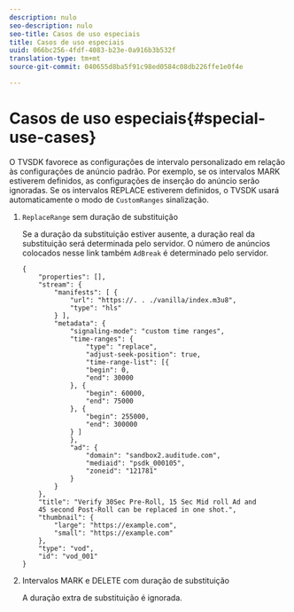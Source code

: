```yaml
---
description: nulo
seo-description: nulo
seo-title: Casos de uso especiais
title: Casos de uso especiais
uuid: 066bc256-4fdf-4083-b23e-0a916b3b532f
translation-type: tm+mt
source-git-commit: 040655d8ba5f91c98ed0584c08db226ffe1e0f4e

---
```



# Casos de uso especiais{#special-use-cases}

O TVSDK favorece as configurações de intervalo personalizado em relação às configurações de anúncio padrão. Por exemplo, se os intervalos MARK estiverem definidos, as configurações de inserção do anúncio serão ignoradas. Se os intervalos REPLACE estiverem definidos, o TVSDK usará automaticamente o modo de `CustomRanges` sinalização.

1. `ReplaceRange` sem duração de substituição

   Se a duração da substituição estiver ausente, a duração real da substituição será determinada pelo servidor. O número de anúncios colocados nesse link também `AdBreak` é determinado pelo servidor.

   ```
   {
       "properties": [],
       "stream": {
           "manifests": [ {
               "url": "https://. . ./vanilla/index.m3u8",
               "type": "hls"
           } ],
           "metadata": {
               "signaling-mode": "custom time ranges",
               "time-ranges": {
                   "type": "replace",
                   "adjust-seek-position": true,
                   "time-range-list": [{
                   "begin": 0,
                   "end": 30000
               }, {
                   "begin": 60000,
                   "end": 75000
               }, {
                   "begin": 255000,
                   "end": 300000
               } ]
               },
               "ad": {             
                   "domain": "sandbox2.auditude.com",
                   "mediaid": "psdk_000105",
                   "zoneid": "121781"
               }     
           }
       },
       "title": "Verify 30Sec Pre-Roll, 15 Sec Mid roll Ad and 
       45 second Post-Roll can be replaced in one shot.",
       "thumbnail": {
           "large": "https://example.com",
           "small": "https://example.com"
       },
       "type": "vod",
       "id": "vod_001"
   }
   ```

1. Intervalos MARK e DELETE com duração de substituição

   A duração extra de substituição é ignorada.
